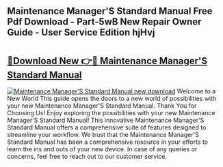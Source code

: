## Maintenance Manager'S Standard Manual Free Pdf Download - Part-5wB New Repair Owner Guide - User Service Edition hjHvj

# <h2><a href="http://cf20421.oget.top/?id=Maintenance+Manager%27S+Standard+Manual">🔗Download New 👉🔴 Maintenance Manager'S Standard Manual</a></h2>

[![Maintenance Manager'S Standard Manual new download](https://i.imgur.com/5g1atiW.png)](http://cf20421.oget.top/?id=Maintenance+Manager%27S+Standard+Manual)
Welcome to a New World This guide opens the doors to a new world of possibilities with your new Maintenance Manager'S Standard Manual. Thank You for Choosing Us! Enjoy exploring the possibilities with your new Maintenance Manager'S Standard Manual! This innovative Maintenance Manager'S Standard Manual offers a comprehensive suite of features designed to streamline your workflow. We trust that the Maintenance Manager'S Standard Manual has been a comprehensive resource in your efforts to learn the ins and outs of your new device. In case of any queries or concerns, feel free to reach out to our customer service.
